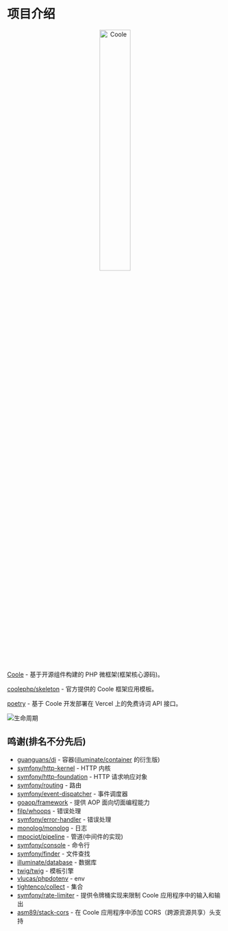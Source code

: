 # 项目介绍

<p align="center"><img src="./static/logo.png" width="38%" alt="Coole"></p>

[Coole](https://github.com/guanguans/coole) - 基于开源组件构建的 PHP 微框架(框架核心源码)。

[coolephp/skeleton](https://github.com/coolephp/skeleton) - 官方提供的 Coole 框架应用模板。

[poetry](https://github.com/guanguans/poetry) - 基于 Coole 开发部署在 Vercel 上的免费诗词 API 接口。

![生命周期](./static/life-cycle.png)

## 鸣谢(排名不分先后)

* [guanguans/di](https://github.com/guanguans/di) - 容器([illuminate/container](https://github.com/illuminate/container) 的衍生版)
* [symfony/http-kernel](https://github.com/symfony/http-kernel) - HTTP 内核
* [symfony/http-foundation](https://github.com/symfony/http-foundation) - HTTP 请求响应对象
* [symfony/routing](https://github.com/symfony/routing) - 路由
* [symfony/event-dispatcher](https://github.com/symfony/event-dispatcher) - 事件调度器
* [goaop/framework](https://github.com/goaop/framework) - 提供 AOP 面向切面编程能力
* [filp/whoops](https://github.com/filp/whoops) - 错误处理
* [symfony/error-handler](https://github.com/symfony/error-handler) - 错误处理
* [monolog/monolog](https://github.com/Seldaek/monolog) - 日志
* [mpociot/pipeline](https://github.com/mpociot/pipeline) - 管道(中间件的实现)
* [symfony/console](https://github.com/symfony/console) - 命令行
* [symfony/finder](https://github.com/symfony/finder) - 文件查找
* [illuminate/database](https://github.com/illuminate/database) - 数据库
* [twig/twig](https://github.com/twigphp/Twig) - 模板引擎
* [vlucas/phpdotenv](https://github.com/vlucas/phpdotenv) - env
* [tightenco/collect](https://github.com/tightenco/collect) - 集合
* [symfony/rate-limiter](https://github.com/symfony/rate-limiter) - 提供令牌桶实现来限制 Coole 应用程序中的输入和输出
* [asm89/stack-cors](https://github.com/asm89/stack-cors) - 在 Coole 应用程序中添加 CORS（跨源资源共享）头支持
